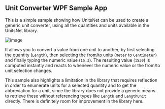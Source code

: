 ﻿## Unit Converter WPF Sample App

This is a simple sample showing how UnitsNet can be used to create a generic unit converter, using all the quantities and units available in the UnitsNet library.

![image](https://user-images.githubusercontent.com/787816/34920961-9b697004-f97b-11e7-9e9a-51ff7142969b.png)

It allows you to convert a value from one unit to another, by first selecting the quantity (`Length`), then selecting the from/to units (`Meter` to `Centimeter`) and finally typing the numeric value (`15.3`).
The resulting value (`1530`) is computed instantly and reacts to whenever the numeric value or the from/to unit selection changes.

This sample also highlights a limitation in the library that requires reflection in order to enumerate units for a selected quantity and to get the abbreviation for a unit, since the library does not provide a generic means to retrieve these without referencing types like `Length` and `LengthUnit` directly. There is definitely room for improvement in the library here.